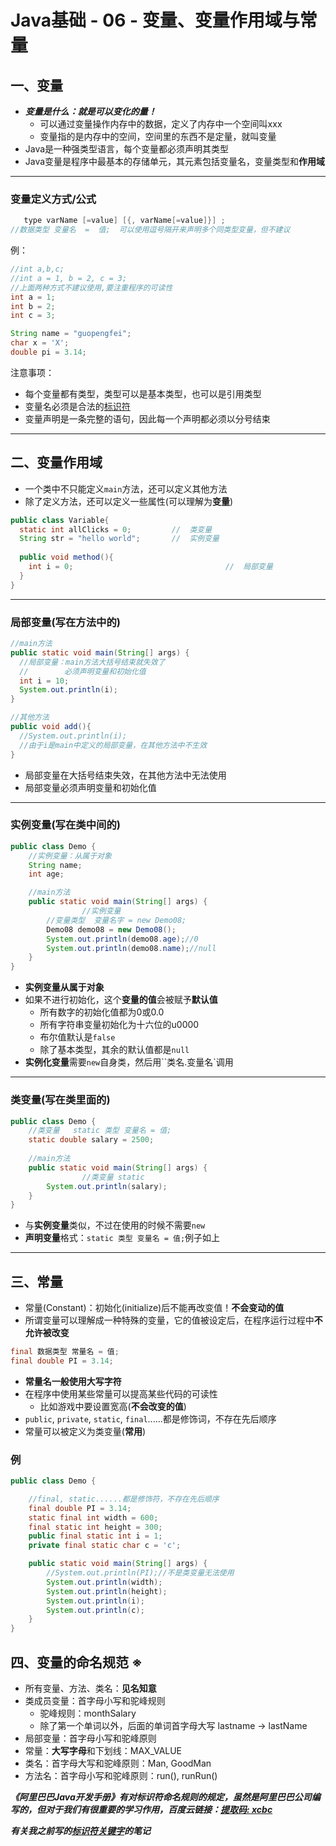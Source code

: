 # Java基础 - 06 - 变量、变量作用域与常量

## 一、变量

- ***变量是什么：就是可以变化的量！***
  - 可以通过变量操作内存中的数据，定义了内存中一个空间叫xxx
  - 变量指的是内存中的空间，空间里的东西不是定量，就叫变量
- Java是一种强类型语言，每个变量都必须声明其类型
- Java变量是程序中最基本的存储单元，其元素包括变量名，变量类型和**作用域**

---

### 变量定义方式/公式

```java
   type varName [=value] [{, varName[=value]}] ;
//数据类型 变量名  =  值;  可以使用逗号隔开来声明多个同类型变量，但不建议
```

例：

```java
//int a,b,c;
//int a = 1, b = 2, c = 3;
//上面两种方式不建议使用,要注重程序的可读性
int a = 1;
int b = 2;
int c = 3;

String name = "guopengfei";
char x = 'X';
double pi = 3.14;
```

注意事项：

- 每个变量都有类型，类型可以是基本类型，也可以是引用类型
- 变量名必须是合法的[标识符](https://www.cnblogs.com/Gotta-This/p/13064091.html)
- 变量声明是一条完整的语句，因此每一个声明都必须以分号结束

---

## 二、变量作用域

- 一个类中不只能定义`main`方法，还可以定义其他方法
- 除了定义方法，还可以定义一些属性(可以理解为**变量**)

```java
public class Variable{
  static int allClicks = 0;			//  类变量
  String str = "hello world";		//  实例变量
  
  public void method(){
    int i = 0;									//  局部变量
  }
}
```

---

### 局部变量(写在方法中的)

```java
//main方法
public static void main(String[] args) {
  //局部变量：main方法大括号结束就失效了
  //        必须声明变量和初始化值
  int i = 10;
  System.out.println(i);
}

//其他方法
public void add(){
  //System.out.println(i);
  //由于i是main中定义的局部变量，在其他方法中不生效
}
```

- 局部变量在大括号结束失效，在其他方法中无法使用
- 局部变量必须声明变量和初始化值

---

### 实例变量(写在类中间的)

```java
public class Demo {
    //实例变量：从属于对象
    String name;
    int age;

    //main方法
    public static void main(String[] args) {
				//实例变量
        //变量类型  变量名字 = new Demo08;
        Demo08 demo08 = new Demo08();
        System.out.println(demo08.age);//0
        System.out.println(demo08.name);//null
    }
}
```
- **实例变量从属于对象**
- 如果不进行初始化，这个**变量的值**会被赋予**默认值**
  - 所有数字的初始化值都为0或0.0
  - 所有字符串变量初始化为十六位的u0000
  - 布尔值默认是`false`
  - 除了基本类型，其余的默认值都是`null`
- **实例化变量**需要`new`自身类，然后用``类名.变量名`调用

---

### 类变量(写在类里面的)

```java
public class Demo {
    //类变量   static 类型 变量名 = 值;
    static double salary = 2500;
  
    //main方法
    public static void main(String[] args) {
				//类变量 static
        System.out.println(salary);
    }
}
```

- 与**实例变量**类似，不过在使用的时候不需要`new`
- **声明变量**格式：`static 类型 变量名 = 值;`例子如上

---

## 三、常量

- 常量(Constant)：初始化(initialize)后不能再改变值！**不会变动的值**
- 所谓变量可以理解成一种特殊的变量，它的值被设定后，在程序运行过程中**不允许被改变**

```java
final 数据类型 常量名 = 值;
final double PI = 3.14;
```

- **常量名一般使用大写字符**
- 在程序中使用某些常量可以提高某些代码的可读性
  - 比如游戏中要设置宽高(**不会改变的值**)
- `public`, `private`, `static`, `final`......都是修饰词，不存在先后顺序
- 常量可以被定义为类变量(**常用**)

### 例

```java
public class Demo {

    //final, static......都是修饰符，不存在先后顺序
    final double PI = 3.14;
    static final int width = 600;
    final static int height = 300;
    public final static int i = 1;
    private final static char c = 'c';

    public static void main(String[] args) {
        //System.out.println(PI);//不是类变量无法使用
        System.out.println(width);
        System.out.println(height);
        System.out.println(i);
        System.out.println(c);
    }
}
```

## 四、变量的命名规范  ※

- 所有变量、方法、类名：**见名知意**
- 类成员变量：首字母小写和驼峰规则
  - 驼峰规则：monthSalary
  - 除了第一个单词以外，后面的单词首字母大写  lastname -> lastName
- 局部变量：首字母小写和驼峰原则
- 常量：**大写字母**和下划线：MAX_VALUE
- 类名：首字母大写和驼峰原则：Man, GoodMan
- 方法名：首字母小写和驼峰原则：run(), runRun()

***《阿里巴巴Java开发手册》有对标识符命名规则的规定，虽然是阿里巴巴公司编写的，但对于我们有很重要的学习作用，百度云链接：[提取码: xcbc](https://pan.baidu.com/s/1BtOw_TtwW1tHF7DFdfuMfA)***

***有关我之前写的[标识符关键字](https://www.cnblogs.com/Gotta-This/p/13064091.html)的笔记***